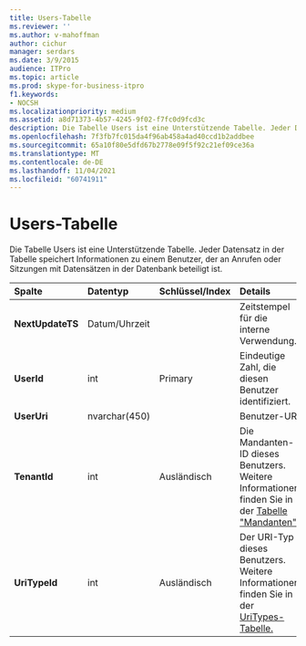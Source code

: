 ```yaml
---
title: Users-Tabelle
ms.reviewer: ''
ms.author: v-mahoffman
author: cichur
manager: serdars
ms.date: 3/9/2015
audience: ITPro
ms.topic: article
ms.prod: skype-for-business-itpro
f1.keywords:
- NOCSH
ms.localizationpriority: medium
ms.assetid: a8d71373-4b57-4245-9f02-f7fc0d9fcd3c
description: Die Tabelle Users ist eine Unterstützende Tabelle. Jeder Datensatz in der Tabelle speichert Informationen zu einem Benutzer, der an Anrufen oder Sitzungen mit Datensätzen in der Datenbank beteiligt ist.
ms.openlocfilehash: 7f3fb7fc015da4f96ab458a4ad40ccd1b2addbee
ms.sourcegitcommit: 65a10f80e5dfd67b2778e09f5f92c21ef09ce36a
ms.translationtype: MT
ms.contentlocale: de-DE
ms.lasthandoff: 11/04/2021
ms.locfileid: "60741911"
---
```

# <a name="users-table"></a>Users-Tabelle
 
Die Tabelle Users ist eine Unterstützende Tabelle. Jeder Datensatz in der Tabelle speichert Informationen zu einem Benutzer, der an Anrufen oder Sitzungen mit Datensätzen in der Datenbank beteiligt ist.
  
|**Spalte**|**Datentyp**|**Schlüssel/Index**|**Details**|
|:-----|:-----|:-----|:-----|
|**NextUpdateTS** <br/> |Datum/Uhrzeit  <br/> ||Zeitstempel für die interne Verwendung.  <br/> |
|**UserId** <br/> |int  <br/> |Primary  <br/> |Eindeutige Zahl, die diesen Benutzer identifiziert.  <br/> |
|**UserUri** <br/> |nvarchar(450)  <br/> | <br/> |Benutzer-URI  <br/> |
|**TenantId** <br/> |int  <br/> |Ausländisch  <br/> |Die Mandanten-ID dieses Benutzers. Weitere Informationen finden Sie in der [Tabelle "Mandanten".](tenants.md) <br/> |
|**UriTypeId** <br/> |int  <br/> |Ausländisch  <br/> |Der URI-Typ dieses Benutzers. Weitere Informationen finden Sie in der [UriTypes-Tabelle.](uritypes.md) <br/> |
   

